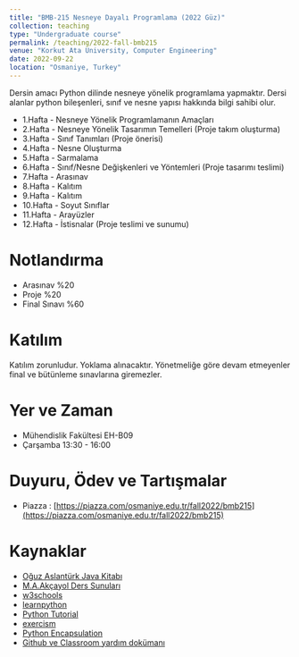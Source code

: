 ```yaml
---
title: "BMB-215 Nesneye Dayalı Programlama (2022 Güz)"
collection: teaching
type: "Undergraduate course"
permalink: /teaching/2022-fall-bmb215
venue: "Korkut Ata University, Computer Engineering"
date: 2022-09-22
location: "Osmaniye, Turkey"
---
```


Dersin amacı Python dilinde nesneye yönelik programlama yapmaktır. Dersi alanlar python bileşenleri, sınıf ve nesne yapısı hakkında bilgi sahibi olur.

* 1.Hafta - Nesneye Yönelik Programlamanın Amaçları
* 2.Hafta - Nesneye Yönelik Tasarımın Temelleri (Proje takım oluşturma)
* 3.Hafta - Sınıf Tanımları (Proje önerisi)
* 4.Hafta - Nesne Oluşturma
* 5.Hafta - Sarmalama
* 6.Hafta - Sınıf/Nesne Değişkenleri ve Yöntemleri (Proje tasarımı teslimi)
* 7.Hafta - Arasınav
* 8.Hafta - Kalıtım
* 9.Hafta - Kalıtım
* 10.Hafta - Soyut Sınıflar
* 11.Hafta - Arayüzler
* 12.Hafta - İstisnalar (Proje teslimi ve sunumu)



Notlandırma
======
* Arasınav %20
* Proje %20
* Final Sınavı %60 


Katılım
======
Katılım zorunludur. Yoklama alınacaktır. Yönetmeliğe göre devam etmeyenler final ve bütünleme sınavlarına giremezler. 


Yer ve Zaman
====== 
* Mühendislik Fakültesi EH-B09
* Çarşamba 13:30 - 16:00


Duyuru, Ödev ve Tartışmalar
======
* Piazza : [https://piazza.com/osmaniye.edu.tr/fall2022/bmb215](https://piazza.com/osmaniye.edu.tr/fall2022/bmb215)


Kaynaklar
======
* [Oğuz Aslantürk Java Kitabı](https://web.cs.hacettepe.edu.tr/~bbm102/misc/java_notes_by_oa.pdf)
* [M.A.Akçayol Ders Sunuları](https://w3.gazi.edu.tr/~akcayol/BM3103.htm)
* [w3schools](https://www.w3schools.com/python/) 
* [learnpython](https://www.learnpython.org/)
* [Python Tutorial](https://docs.python.org/3/tutorial/index.html)
* [exercism](https://exercism.org/tracks/python)
* [Python Encapsulation](https://realpython.com/python-property/)
* [Github ve Classroom yardım dokümanı](../files/github.pdf)
